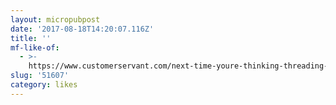 ```yaml
---
layout: micropubpost
date: '2017-08-18T14:20:07.116Z'
title: ''
mf-like-of:
  - >-
    https://www.customerservant.com/next-time-youre-thinking-threading-twitter-write-blog-post-instead/?ref=teleject
slug: '51607'
category: likes
---
```


